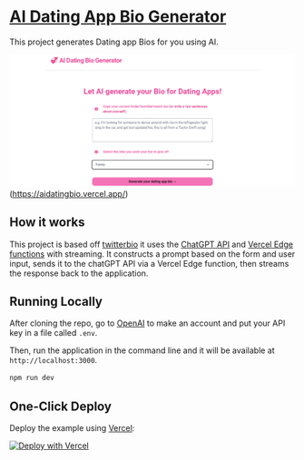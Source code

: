 # [AI Dating App Bio Generator](https://aidatingbio.vercel.app/)

This project generates Dating app Bios for you using AI.

![AI Dating Bio Generator](./public/aidatingscreenshot.png)(https://aidatingbio.vercel.app/)

## How it works

This project is based off [twitterbio](https://github.com/Nutlope/twitterbio) it uses the [ChatGPT API](https://openai.com/api/) and [Vercel Edge functions](https://vercel.com/features/edge-functions) with streaming. It constructs a prompt based on the form and user input, sends it to the chatGPT API via a Vercel Edge function, then streams the response back to the application.

## Running Locally

After cloning the repo, go to [OpenAI](https://beta.openai.com/account/api-keys) to make an account and put your API key in a file called `.env`.

Then, run the application in the command line and it will be available at `http://localhost:3000`.

```bash
npm run dev
```

## One-Click Deploy

Deploy the example using [Vercel](https://vercel.com?utm_source=github&utm_medium=readme&utm_campaign=vercel-examples):

[![Deploy with Vercel](https://vercel.com/button)](https://vercel.com/new/clone?repository-url=https://github.com/Nutlope/twitterbio&env=OPENAI_API_KEY&project-name=twitter-bio-generator&repo-name=twitterbio)
